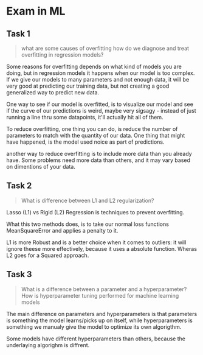# Exam in ML

## Task 1

> what are some causes of overfitting how do we diagnose and treat overfitting in regression models?

Some reasons for overfitting depends on what kind of models you are doing, but in regression models it happens when our model is too complex. If we give our models to many parameters and not enough data, it will be very good at predicting our training data, but not creating a good generalized way to predict new data.

One way to see if our model is overfitted, is to visualize our model and see if the curve of our predictions is weird, maybe very sigsagy - instead of just running a line thru some datapoints, it'll actually hit all of them.

To reduce overfitting, one thing you can do, is reduce the number of parameters to match with the quantity of our data. One thing that might have happened, is the model used noice as part of predictions. 

another way to reduce overfitting is to include more data than you already have. Some problems need more data than others, and it may vary based on dimentions of your data.


## Task 2

> What is difference between L1 and L2 regularization?

Lasso (L1) vs Rigid (L2) Regression is techniques to prevent overfitting.

What this two methods does, is to take our normal loss functions MeanSquareError and applies a penalty to it.

L1 is more Robust and is a better choice when it comes to outliers: it will ignore theese more effectively, because it uses a absolute function. Wheras L2 goes for a Squared approach.

## Task 3

> What is a difference between a parameter and a hyperparameter? How is 
hyperparameter tuning performed for machine learning models

The main difference on parameters and hyperparameters is that parameters is something the model learns/picks up on itself, while hyperparameters is something we manualy give the model to optimize its own algorigthm.

Some models have different hyperparameters than others, because the underlaying algorighm is diffrent.